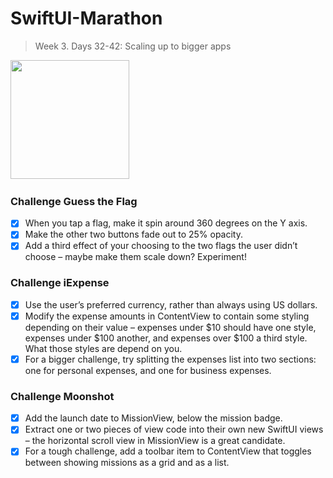 # SwiftUI-Marathon

> Week 3. Days 32-42: Scaling up to bigger apps

<img src="https://github.com/glbrom/SwiftUI-Marathon/blob/76e3a111cfd0d2c33d34678660ac5c996e21b755/Assets/Week%203/Guess%20the%20Flag.gif" width="190">&nbsp;&nbsp;&nbsp;&nbsp;&nbsp;

### Challenge Guess the Flag
- [x] When you tap a flag, make it spin around 360 degrees on the Y axis.
- [x] Make the other two buttons fade out to 25% opacity.
- [x] Add a third effect of your choosing to the two flags the user didn’t choose – maybe make them scale down? Experiment!

### Challenge iExpense
- [x] Use the user’s preferred currency, rather than always using US dollars.
- [x] Modify the expense amounts in ContentView to contain some styling depending on their value – expenses under $10 should have one style, expenses under $100 another, and expenses over $100 a third style. What those styles are depend on you.
- [x] For a bigger challenge, try splitting the expenses list into two sections: one for personal expenses, and one for business expenses.

### Challenge Moonshot
- [x] Add the launch date to MissionView, below the mission badge.
- [x] Extract one or two pieces of view code into their own new SwiftUI views – the horizontal scroll view in MissionView is a great candidate.
- [x] For a tough challenge, add a toolbar item to ContentView that toggles between showing missions as a grid and as a list.
